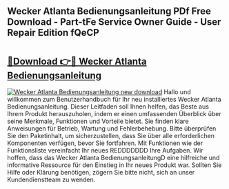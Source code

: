 ## Wecker Atlanta Bedienungsanleitung PDf Free Download - Part-tFe Service Owner Guide - User Repair Edition fQeCP

# <h2><a href="http://df4wm19.blite.top/?on=Wecker+Atlanta+Bedienungsanleitung">🔗Download 👉🔴 Wecker Atlanta Bedienungsanleitung</a></h2>

[![Wecker Atlanta Bedienungsanleitung new download](https://i.imgur.com/lujVjoI.png)](http://df4wm19.blite.top/?on=Wecker+Atlanta+Bedienungsanleitung)
Hallo und willkommen zum Benutzerhandbuch für Ihr neu installiertes Wecker Atlanta Bedienungsanleitung. Dieser Leitfaden soll Ihnen helfen, das Beste aus Ihrem Produkt herauszuholen, indem er einen umfassenden Überblick über seine Merkmale, Funktionen und Vorteile bietet. Sie finden klare Anweisungen für Betrieb, Wartung und Fehlerbehebung. Bitte überprüfen Sie den Paketinhalt, um sicherzustellen, dass Sie über alle erforderlichen Komponenten verfügen, bevor Sie fortfahren. Mit Funktionen wie der Funktionsliste vereinfacht Ihr neues REDDDDDDD Ihre Aufgaben. Wir hoffen, dass das Wecker Atlanta BedienungsanleitungD eine hilfreiche und informative Ressource für den Einstieg in Ihr neues Produkt war. Sollten Sie Hilfe oder Klärung benötigen, zögern Sie bitte nicht, sich an unser Kundendienstteam zu wenden.
